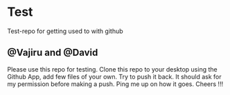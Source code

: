 # Test
Test-repo for getting used to with github
## @Vajiru and @David
Please use this repo for testing. Clone this repo to your desktop using the Github App, add few files of your own. Try to push it back. It should ask for my permission before making a push. Ping me up on how it goes. Cheers !!! 
